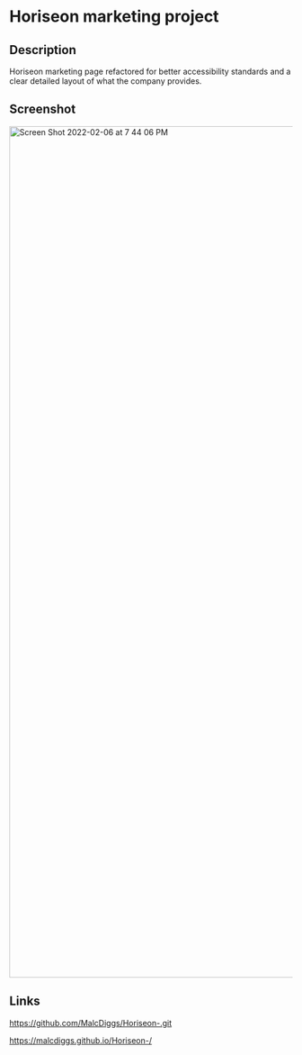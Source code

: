 # Horiseon marketing project

## Description
Horiseon marketing page refactored for better accessibility standards and a clear detailed layout of what the company provides.

## Screenshot
<img width="1512" alt="Screen Shot 2022-02-06 at 7 44 06 PM" src="https://user-images.githubusercontent.com/97936992/152709052-b5b9a5ee-fe04-4b23-8cd4-8c4ff3e18b6d.png">

## Links

https://github.com/MalcDiggs/Horiseon-.git

https://malcdiggs.github.io/Horiseon-/



